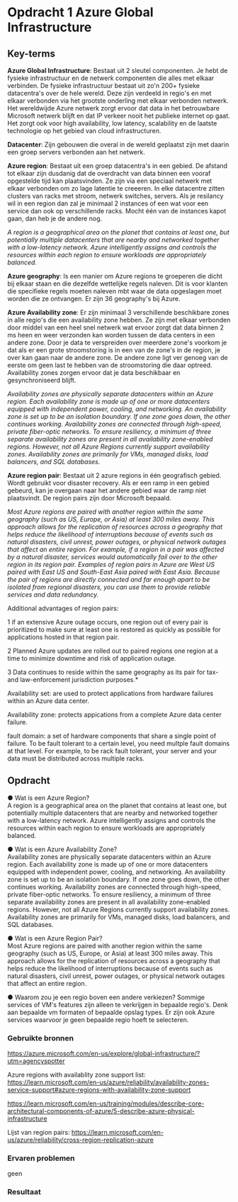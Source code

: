 # Opdracht 1 Azure Global Infrastructure


## Key-terms
 **Azure Global Infrastructure**: Bestaat uit 2 sleutel componenten. Je hebt de fysieke infrastructuur en de netwerk componenten die alles met elkaar verbinden. De fysieke infrastructuur bestaat uit zo'n 200+ fysieke datacentra's over de hele wereld. Deze zijn verdeeld in regio's en met elkaar verbonden via het grootste onderling met elkaar verbonden netwerk. Het wereldwijde Azure netwerk zorgt ervoor dat data in het betrouwbare Microsoft netwerk blijft en dat IP verkeer nooit het publieke internet op gaat. Het zorgt ook voor high availability, low latency, scalability en de laatste technologie op het gebied van cloud infrastructuren. 

**Datacenter**: Zijn gebouwen die overal in de wereld geplaatst zijn met daarin een groep servers verbonden aan het netwerk.   

**Azure region**: Bestaat uit een groep datacentra's in een gebied. De afstand tot elkaar zijn dusdanig dat de overdracht van data binnen een vooraf opgestelde tijd kan plaatsvinden.  Ze zijn via een speciaal netwerk met elkaar verbonden om zo lage latentie te creeeren. In elke datacentre zitten clusters van racks met stroom, netwerk switches, servers. Als je resilancy wil in een region dan zal je minimaal 2 instances of een wat voor een service dan ook op verschillende racks. Mocht één van de instances kapot gaan, dan heb je de andere nog.   

*A region is a geographical area on the planet that contains at least one, but potentially multiple datacenters that are nearby and networked together with a low-latency network. Azure intelligently assigns and controls the resources within each region to ensure workloads are appropriately balanced.*  

**Azure geography**: Is een manier om Azure regions te groeperen die dicht bij elkaar staan en die dezelfde wettelijke regels naleven. Dit is voor klanten die specifieke regels moeten naleven mbt waar de data opgeslagen moet worden die ze ontvangen. Er zijn 36 geography's bij Azure.   

**Azure Availability zone**: Er zijn minimaal 3 verschillende beschikbare zones in alle regio's die een availability zone  hebben. Ze zijn met elkaar verbonden door middel van een heel snel netwerk wat ervoor zorgt dat data binnen 2 ms heen en weer verzonden kan worden tussen de data centers in een andere zone. Door je data te verspreiden over meerdere zone's voorkom je dat als er een grote stroomstoring is in een van de zone's in de region, je over kan gaan naar de andere zone. De andere zone ligt ver genoeg van de eerste om geen last te hebben van de stroomstoring die daar optreed. Availability zones zorgen ervoor dat je data beschikbaar en gesynchroniseerd blijft.   

*Availability zones are physically separate datacenters within an Azure region.  Each availability zone is made up of one or more datacenters equipped with independent power, cooling, and networking. An availability zone is set up to be an isolation boundary. If one zone goes down, the other continues working. Availability zones are connected through high-speed, private fiber-optic networks. To ensure resiliency, a minimum of three separate availability zones are present in all availability zone-enabled regions. However, not all Azure Regions currently support availability zones. Availability zones are primarily for VMs, managed disks, load balancers, and SQL databases.*  

**Azure region pair**: Bestaat uit 2 azure regions in één geografisch gebied. Wordt gebruikt voor disaster recovery. Als er een ramp in een gebied gebeurd, kan je overgaan naar het andere gebied waar de ramp niet plaatsvindt. De region pairs zijn door Microsoft bepaald.  

*Most Azure regions are paired with another region within the same geography (such as US, Europe, or Asia) at least 300 miles away. This approach allows for the replication of resources across a geography that helps reduce the likelihood of interruptions because of events such as natural disasters, civil unrest, power outages, or physical network outages that affect an entire region. For example, if a region in a pair was affected by a natural disaster, services would automatically fail over to the other region in its region pair. Examples of region pairs in Azure are West US paired with East US and South-East Asia paired with East Asia. Because the pair of regions are directly connected and far enough apart to be isolated from regional disasters, you can use them to provide reliable services and data redundancy.*   

Additional advantages of region pairs:

1 if an extensive Azure outage occurs, one region out of every pair is prioritized to make sure at least one is restored as quickly as possible for applications hosted in that region pair.  

2 Planned Azure updates are rolled out to paired regions one region at a time to minimize downtime and risk of application outage.  

3 Data continues to reside within the same geography as its pair for tax- and law-enforcement jurisdiction purposes.*
  
Availability set: are used to protect applications from hardware failures within an Azure data center.  

Availability zone: protects appications from a complete Azure data center failure. 

fault domain: a set of hardware components that share a single point of failure. To be fault tolerant to  a certain level, you need multple fault domains at that level. For example, to be rack fault tolerant, your server and your data must be distributed across multiple racks. 
                 


## Opdracht
●	Wat is een Azure Region?  
A region is a geographical area on the planet that contains at least one, but potentially multiple datacenters that are nearby and networked together with a low-latency network. Azure intelligently assigns and controls the resources within each region to ensure workloads are appropriately balanced.   

●	Wat is een Azure Availability Zone?  
Availability zones are physically separate datacenters within an Azure region.  Each availability zone is made up of one or more datacenters equipped with independent power, cooling, and networking. An availability zone is set up to be an isolation boundary. If one zone goes down, the other continues working. Availability zones are connected through high-speed, private fiber-optic networks. To ensure resiliency, a minimum of three separate availability zones are present in all availability zone-enabled regions. However, not all Azure Regions currently support availability zones. Availability zones are primarily for VMs, managed disks, load balancers, and SQL databases.  

●	Wat is een Azure Region Pair?  
Most Azure regions are paired with another region within the same geography (such as US, Europe, or Asia) at least 300 miles away. This approach allows for the replication of resources across a geography that helps reduce the likelihood of interruptions because of events such as natural disasters, civil unrest, power outages, or physical network outages that affect an entire region.   

●	Waarom zou je een regio boven een andere verkiezen? Sommige services of VM's features zijn alleen te verkrijgen in bepaalde regio's. Denk aan bepaalde vm formaten of bepaalde opslag types. Er zijn ook Azure services waarvoor je geen bepaalde regio  hoeft te selecteren. 



### Gebruikte bronnen  

https://azure.microsoft.com/en-us/explore/global-infrastructure/?utm=agencyspotter  

Azure regions with availablity zone support list:
https://learn.microsoft.com/en-us/azure/reliability/availability-zones-service-support#azure-regions-with-availability-zone-support  

https://learn.microsoft.com/en-us/training/modules/describe-core-architectural-components-of-azure/5-describe-azure-physical-infrastructure    

Lijst van region pairs:
https://learn.microsoft.com/en-us/azure/reliability/cross-region-replication-azure


### Ervaren problemen
geen  

### Resultaat
